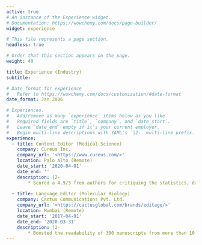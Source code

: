 ```yaml
---
active: true
# An instance of the Experience widget.
# Documentation: https://wowchemy.com/docs/page-builder/
widget: experience

# This file represents a page section.
headless: true

# Order that this section appears on the page.
weight: 40

title: Experience (Industry)
subtitle:

# Date format for experience
#   Refer to https://wowchemy.com/docs/customization/#date-format
date_format: Jan 2006

# Experiences.
#   Add/remove as many `experience` items below as you like.
#   Required fields are `title`, `company`, and `date_start`.
#   Leave `date_end` empty if it's your current employer.
#   Begin multi-line descriptions with YAML's `|2-` multi-line prefix.
experience:
  - title: Content Editor (Medical Science)
    company: Cureus Inc.
    company_url: '<https://www.cureus.com/>'
    location: Palo Alto (Remote)
    date_start: '2020-04-01'
    date_end: ''
    description: |2- 
        * Scored a 4.9/5 from authors for critiquing the statistics, data visuals, and semantics of 150 manuscripts, along with an international team
        
  - title: Language Editor (Molecular Biology)
    company: Cactus Communications Pvt. Ltd.
    company_url: '<https://cactusglobal.com/brands/editage/>'
    location: Mumbai (Remote)
    date_start: '2017-04-01'
    date_end: '2020-03-31'
    description: |2- 
        * Boosted the readability of 300 manuscripts from more than 10 developing countries, enhancing their acceptance by life science journals
---
```

